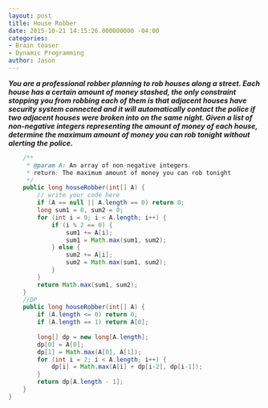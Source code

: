 ```yaml
---
layout: post
title: House Robber
date: 2015-10-21 14:15:26.000000000 -04:00
categories:
- Brain teaser
- Dynamic Programming
author: Jason
---
```

<p><strong><em>You are a professional robber planning to rob houses along a street. Each house has a certain amount of money stashed, the only constraint stopping you from robbing each of them is that adjacent houses have security system connected and it will automatically contact the police if two adjacent houses were broken into on the same night. Given a list of non-negative integers representing the amount of money of each house, determine the maximum amount of money you can rob tonight without alerting the police.</em></strong><br />


``` java
    /**
     * @param A: An array of non-negative integers.
     * return: The maximum amount of money you can rob tonight
     */
    public long houseRobber(int[] A) {
        // write your code here
        if (A == null || A.length == 0) return 0;
        long sum1 = 0, sum2 = 0;
        for (int i = 0; i < A.length; i++) {
            if (i % 2 == 0) {
                sum1 += A[i];
                sum1 = Math.max(sum1, sum2);
            } else {
                sum2 += A[i];
                sum2 = Math.max(sum1, sum2);
            }
        }
        return Math.max(sum1, sum2);
    }
    //DP
    public long houseRobber(int[] A) {
        if (A.length <= 0) return 0;
        if (A.length == 1) return A[0];
        
        long[] dp = new long[A.length];
        dp[0] = A[0];
        dp[1] = Math.max(A[0], A[1]);
        for (int i = 2; i < A.length; i++) {
            dp[i] = Math.max(A[i] + dp[i-2], dp[i-1]);
        }
        return dp[A.length - 1];
    }
}
```
